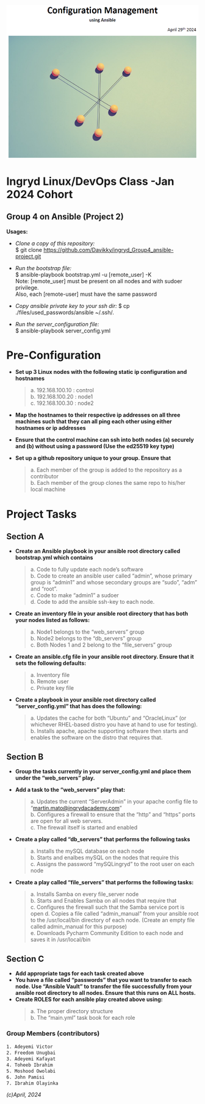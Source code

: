 ![Group4-ansible](https://raw.githubusercontent.com/Davikky/ingryd_Group4_ansible-project/main/Group4-ansible.PNG)  

# Ingryd Linux/DevOps Class -Jan 2024 Cohort
## Group 4 on Ansible (Project 2)

**Usages:**
- *Clone a copy of this repository:*  
	$ git clone https://github.com/Davikky/ingryd_Group4_ansible-project.git  

- *Run the bootstrap file:*  
	$ ansible-playbook bootstrap.yml -u [remote_user] -K  
  	Note: [remote_user] must be present on all nodes and with sudoer privilege.  
	Also, each [remote-user] must have the same password

- *Copy ansible private key to your ssh dir:*
  	$ cp ./files/used_passwords/ansible ~/.ssh/.

- *Run the server_configuration file:*  
	$ ansible-playbook server_config.yml  

# Pre-Configuration
- **Set up 3 Linux nodes with the following static ip configuration and hostnames**  
	> a. 192.168.100.10 : control  
	> b. 192.168.100.20 : node1  
	> c. 192.168.100.30 : node2  

- **Map the hostnames to their respective ip addresses on all three machines such that they can all ping each other using either hostnames or ip addresses**  

- **Ensure that the control machine can ssh into both nodes (a) securely and (b) without using a password (Use the ed25519 key type)**  

- **Set up a github repository unique to your group. Ensure that**  
	> a. Each member of the group is added to the repository as a contributor  
	> b. Each member of the group clones the same repo to his/her local machine  


# Project Tasks

## Section A
- **Create an Ansible playbook in your ansible root directory called bootstrap.yml which contains**  
	> a. Code to fully update each node’s software  
	> b. Code to create an ansible user called “admin”, whose primary group is “admin1” and whose secondary groups are “sudo”, “adm” and “root”.  
	> c. Code to make “admin1” a sudoer  
	> d. Code to add the ansible ssh-key to each node.  

- **Create an inventory file in your ansible root directory that has both your nodes listed as follows:**  
	> a. Node1 belongs to the “web_servers” group  
	> b. Node2 belongs to the “db_servers” group  
	> c. Both Nodes 1 and 2 belong to the “file_servers” group

 - **Create an ansible.cfg file in your ansible root directory. Ensure that it sets the following defaults:**  
	> a. Inventory file  
	> b. Remote user  
	> c. Private key file

 - **Create a playbook in your ansible root directory called “server_config.yml” that has does the following:** 
	> a. Updates the cache for both “Ubuntu” and “OracleLinux” (or whichever RHEL-based distro you have at hand to use for testing).  
	> b. Installs apache, apache supporting software then starts and enables the software on the distro that requires that.

 ## Section B
 - **Group the tasks currently in your server_config.yml and place them under the “web_servers” play.**

 - **Add a task to the “web_servers” play that:**  
	> a. Updates the current “ServerAdmin” in your apache config file to “martin.mato@ingrydacademy.com”  
	> b. Configures a firewall to ensure that the “http” and “https” ports are open for all web servers.  
	> c. The firewall itself is started and enabled

 - **Create a play called “db_servers” that performs the following tasks**  
	> a. Installs the mySQL database on each node  
	> b. Starts and enalbes mySQL on the nodes that require this  
	> c. Assigns the password “mySQLingryd” to the root user on each node

 - **Create a play called “file_servers” that performs the following tasks:**  
	> a. Installs Samba on every file_server node  
	> b. Starts and Enables Samba on all nodes that require that  
	> c. Configures the firewall such that the Samba service port is open
 	> d. Copies a file called “admin_manual” from your ansible root to the /usr/local/bin directory of each node. (Create an empty file called admin_manual for this purpose)  
	> e. Downloads Pycharm Community Edition to each node and saves it in /usr/local/bin

 ## Section C
 - **Add appropriate tags for each task created above**
 - **You have a file called “passwords” that you want to transfer to each node. Use “Ansible Vault” to transfer the file successfully from your ansible root directory to all nodes. Ensure that this runs on ALL hosts.**
 - **Create ROLES for each ansible play created above using:**
   	> a. The proper directory structure  
	> b. The “main.yml” task book for each role  

### Group Members (contributors)
	1. Adeyemi Victor
	2. Freedom Unugbai
	3. Adeyemi Kafayat
	4. Toheeb Ibrahim
	5. Moshood Owolabi
	6. John Pamisi
	7. Ibrahim Olayinka
    
*(c)April, 2024*
